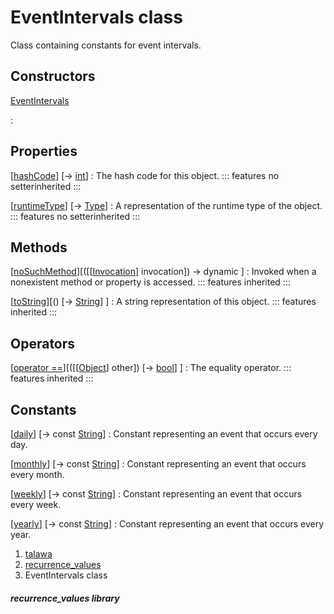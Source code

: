 
<div>

# EventIntervals class

</div>


Class containing constants for event intervals.



## Constructors

[EventIntervals](../constants_recurrence_values/EventIntervals/EventIntervals.html)

:   



## Properties

[[hashCode](https://api.flutter.dev/flutter/dart-core/Object/hashCode.html)] [→ [int](https://api.flutter.dev/flutter/dart-core/int-class.html)]
:   The hash code for this object.
    ::: features
    no setterinherited
    :::

[[runtimeType](https://api.flutter.dev/flutter/dart-core/Object/runtimeType.html)] [→ [Type](https://api.flutter.dev/flutter/dart-core/Type-class.html)]
:   A representation of the runtime type of the object.
    ::: features
    no setterinherited
    :::



## Methods

[[noSuchMethod](https://api.flutter.dev/flutter/dart-core/Object/noSuchMethod.html)][([[[Invocation](https://api.flutter.dev/flutter/dart-core/Invocation-class.html)] invocation]) → dynamic ]
:   Invoked when a nonexistent method or property is accessed.
    ::: features
    inherited
    :::

[[toString](https://api.flutter.dev/flutter/dart-core/Object/toString.html)][() [→ [String](https://api.flutter.dev/flutter/dart-core/String-class.html)] ]
:   A string representation of this object.
    ::: features
    inherited
    :::



## Operators

[[operator ==](https://api.flutter.dev/flutter/dart-core/Object/operator_equals.html)][([[[Object](https://api.flutter.dev/flutter/dart-core/Object-class.html)] other]) [→ [bool](https://api.flutter.dev/flutter/dart-core/bool-class.html)] ]
:   The equality operator.
    ::: features
    inherited
    :::



## Constants

[[daily](../constants_recurrence_values/EventIntervals/daily-constant.html)] [→ const [String](https://api.flutter.dev/flutter/dart-core/String-class.html)]
:   Constant representing an event that occurs every day.

[[monthly](../constants_recurrence_values/EventIntervals/monthly-constant.html)] [→ const [String](https://api.flutter.dev/flutter/dart-core/String-class.html)]
:   Constant representing an event that occurs every month.

[[weekly](../constants_recurrence_values/EventIntervals/weekly-constant.html)] [→ const [String](https://api.flutter.dev/flutter/dart-core/String-class.html)]
:   Constant representing an event that occurs every week.

[[yearly](../constants_recurrence_values/EventIntervals/yearly-constant.html)] [→ const [String](https://api.flutter.dev/flutter/dart-core/String-class.html)]
:   Constant representing an event that occurs every year.







1.  [talawa](../index.html)
2.  [recurrence_values](../constants_recurrence_values/)
3.  EventIntervals class

##### recurrence_values library







